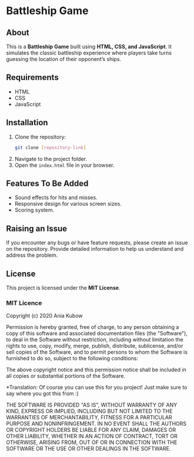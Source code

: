 # Battleship Game

## About
This is a **Battleship Game** built using **HTML, CSS, and JavaScript**. It simulates the classic battleship experience where players take turns guessing the location of their opponent’s ships.

## Requirements
- HTML
- CSS
- JavaScript

## Installation
1. Clone the repository:
   ```bash
   git clone [repository-link]
   ```
2. Navigate to the project folder.
3. Open the `index.html` file in your browser.

## Features To Be Added
- Sound effects for hits and misses.
- Responsive design for various screen sizes.
- Scoring system.

## Raising an Issue
If you encounter any bugs or have feature requests, please create an issue on the repository. Provide detailed information to help us understand and address the problem.

## License
This project is licensed under the **MIT License**.


### MIT Licence

Copyright (c) 2020 Ania Kubow

Permission is hereby granted, free of charge, to any person obtaining a copy
of this software and associated documentation files (the "Software"), to deal
in the Software without restriction, including without limitation the rights
to use, copy, modify, merge, publish, distribute, sublicense, and/or sell
copies of the Software, and to permit persons to whom the Software is
furnished to do so, subject to the following conditions:

The above copyright notice and this permission notice shall be included in all
copies or substantial portions of the Software. 

*Translation: Of course you can use this for you project! Just make sure to say where you got this from :)

THE SOFTWARE IS PROVIDED "AS IS", WITHOUT WARRANTY OF ANY KIND,
EXPRESS OR IMPLIED, INCLUDING BUT NOT LIMITED TO THE WARRANTIES OF
MERCHANTABILITY, FITNESS FOR A PARTICULAR PURPOSE AND NONINFRINGEMENT.
IN NO EVENT SHALL THE AUTHORS OR COPYRIGHT HOLDERS BE LIABLE FOR ANY CLAIM,
DAMAGES OR OTHER LIABILITY, WHETHER IN AN ACTION OF CONTRACT, TORT OR
OTHERWISE, ARISING FROM, OUT OF OR IN CONNECTION WITH THE SOFTWARE OR THE USE
OR OTHER DEALINGS IN THE SOFTWARE.
